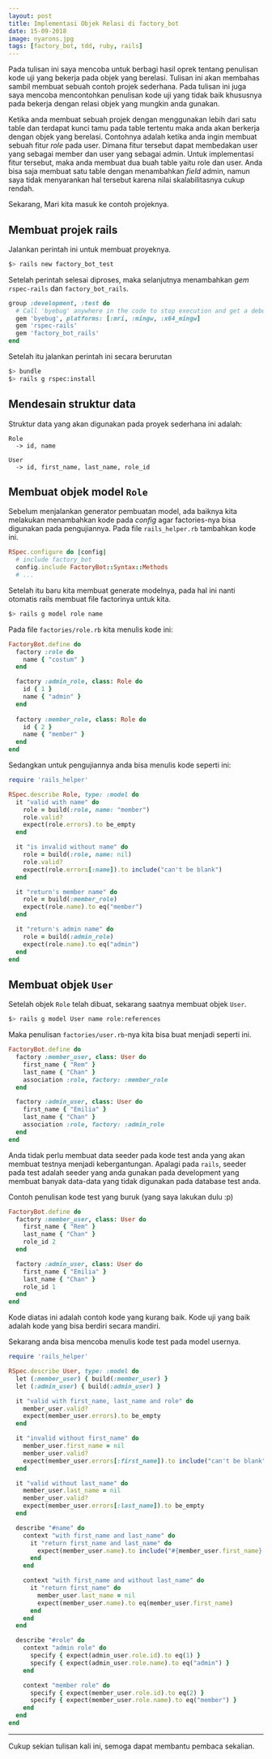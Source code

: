 ```yaml
---
layout: post
title: Implementasi Objek Relasi di factory_bot
date: 15-09-2018
image: nyarons.jpg
tags: [factory_bot, tdd, ruby, rails]
---
```


Pada tulisan ini saya mencoba untuk berbagi hasil oprek tentang penulisan kode uji yang bekerja pada objek yang berelasi. Tulisan ini akan membahas sambil membuat sebuah contoh projek sederhana. Pada tulisan ini juga saya mencoba mencontohkan penulisan kode uji yang tidak baik khususnya pada bekerja dengan relasi objek yang mungkin anda gunakan. 

Ketika anda membuat sebuah projek dengan menggunakan lebih dari satu table dan terdapat kunci tamu pada table tertentu maka anda akan berkerja dengan objek yang berelasi. Contohnya adalah ketika anda ingin membuat sebuah fitur *role* pada user. Dimana fitur tersebut dapat membedakan user yang sebagai member dan user yang sebagai admin. Untuk implementasi fitur tersebut, maka anda membuat dua buah table yaitu role dan user. Anda bisa saja membuat satu table dengan menambahkan *field* admin, namun saya tidak menyarankan hal tersebut karena nilai skalabilitasnya cukup rendah. 
  
Sekarang, Mari kita masuk ke contoh projeknya. 

## Membuat projek rails 
Jalankan perintah ini untuk membuat proyeknya. 
```bash 
$> rails new factory_bot_test  
```   

Setelah perintah selesai diproses, maka selanjutnya menambahkan *gem* `rspec-rails` dan `factory_bot_rails`. 

```ruby
group :development, :test do
  # Call 'byebug' anywhere in the code to stop execution and get a debugger console
  gem 'byebug', platforms: [:mri, :mingw, :x64_mingw]
  gem 'rspec-rails'
  gem 'factory_bot_rails'
end
```

Setelah itu jalankan perintah ini secara berurutan
```bash
$> bundle
$> rails g rspec:install 
```

## Mendesain struktur data
Struktur data yang akan digunakan pada proyek sederhana ini adalah: 
```
Role
  -> id, name

User 
  -> id, first_name, last_name, role_id
```

## Membuat objek model `Role`
Sebelum menjalankan generator pembuatan model, ada baiknya kita melakukan menambahkan kode pada *config* agar factories-nya bisa digunakan pada pengujiannya. Pada file `rails_helper.rb` tambahkan kode ini.

```ruby
RSpec.configure do |config|
  # include factory_bot
  config.include FactoryBot::Syntax::Methods
  # ...
```

Setelah itu baru kita membuat generate modelnya, pada hal ini nanti otomatis rails membuat file factorinya untuk kita. 
```bash
$> rails g model role name 
```

Pada file `factories/role.rb` kita menulis kode ini: 
```ruby
FactoryBot.define do
  factory :role do 
    name { "costum" }
  end

  factory :admin_role, class: Role do 
    id { 1 }
    name { "admin" }
  end
  
  factory :member_role, class: Role do 
    id { 2 }
    name { "member" }
  end
end
```

Sedangkan untuk pengujiannya anda bisa menulis kode seperti ini: 
```ruby
require 'rails_helper'

RSpec.describe Role, type: :model do
  it "valid with name" do 
    role = build(:role, name: "member")
    role.valid? 
    expect(role.errors).to be_empty
  end

  it "is invalid without name" do 
    role = build(:role, name: nil)
    role.valid? 
    expect(role.errors[:name]).to include("can't be blank")
  end

  it "return's member name" do 
    role = build(:member_role)
    expect(role.name).to eq("member")
  end

  it "return's admin name" do 
    role = build(:admin_role) 
    expect(role.name).to eq("admin")
  end
end
```

## Membuat objek `User`
Setelah objek `Role` telah dibuat, sekarang saatnya membuat objek `User`. 

```bash
$> rails g model User name role:references 
```

Maka penulisan `factories/user.rb`-nya kita bisa buat menjadi seperti ini. 
```ruby
FactoryBot.define do
  factory :member_user, class: User do 
    first_name { "Rem" }
    last_name { "Chan" }
    association :role, factory: :member_role
  end

  factory :admin_user, class: User do 
    first_name { "Emilia" }
    last_name { "Chan" }
    association :role, factory: :admin_role
  end
end
```

Anda tidak perlu membuat data seeder pada kode test anda yang akan membuat testnya menjadi kebergantungan. Apalagi pada `rails`, seeder pada test adalah seeder yang anda gunakan pada development yang membuat banyak data-data yang tidak digunakan pada database test anda. 

Contoh penulisan kode test yang buruk (yang saya lakukan dulu :p)
```ruby
FactoryBot.define do
  factory :member_user, class: User do 
    first_name { "Rem" }
    last_name { "Chan" }
    role_id 2
  end

  factory :admin_user, class: User do 
    first_name { "Emilia" }
    last_name { "Chan" }
    role_id 1
  end
end
```

Kode diatas ini adalah contoh kode yang kurang baik. Kode uji yang baik adalah kode yang bisa berdiri secara mandiri. 


Sekarang anda bisa mencoba menulis kode test pada model usernya. 

```ruby
require 'rails_helper'

RSpec.describe User, type: :model do
  let (:member_user) { build(:member_user) }
  let (:admin_user) { build(:admin_user) }

  it "valid with first_name, last_name and role" do
    member_user.valid? 
    expect(member_user.errors).to be_empty
  end

  it "invalid without first_name" do
    member_user.first_name = nil 
    member_user.valid? 
    expect(member_user.errors[:first_name]).to include("can't be blank")
  end

  it "valid without last_name" do 
    member_user.last_name = nil
    member_user.valid? 
    expect(member_user.errors[:last_name]).to be_empty
  end

  describe "#name" do 
    context "with first_name and last_name" do
      it "return first_name and last_name" do 
        expect(member_user.name).to include("#{member_user.first_name} #{member_user.last_name}")
      end 
    end

    context "with first_name and without last_name" do 
      it "return first_name" do
        member_user.last_name = nil
        expect(member_user.name).to eq(member_user.first_name)
      end
    end
  end

  describe "#role" do
    context "admin role" do 
      specify { expect(admin_user.role.id).to eq(1) }
      specify { expect(admin_user.role.name).to eq("admin") }
    end 

    context "member role" do 
      specify { expect(member_user.role.id).to eq(2) }
      specify { expect(member_user.role.name).to eq("member") }
    end
  end
end
```

-----
Cukup sekian tulisan kali ini, semoga dapat membantu pembaca sekalian. 









